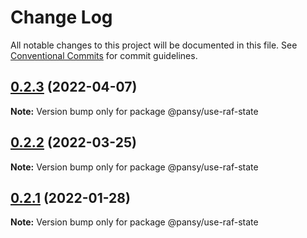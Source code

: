 # Change Log

All notable changes to this project will be documented in this file.
See [Conventional Commits](https://conventionalcommits.org) for commit guidelines.

## [0.2.3](https://github.com/pansyjs/react-hooks/compare/@pansy/use-raf-state@0.2.2...@pansy/use-raf-state@0.2.3) (2022-04-07)

**Note:** Version bump only for package @pansy/use-raf-state





## [0.2.2](https://github.com/pansyjs/react-hooks/compare/@pansy/use-raf-state@0.2.1...@pansy/use-raf-state@0.2.2) (2022-03-25)

**Note:** Version bump only for package @pansy/use-raf-state





## [0.2.1](https://github.com/pansyjs/react-hooks/compare/@pansy/use-raf-state@0.2.0...@pansy/use-raf-state@0.2.1) (2022-01-28)

**Note:** Version bump only for package @pansy/use-raf-state
